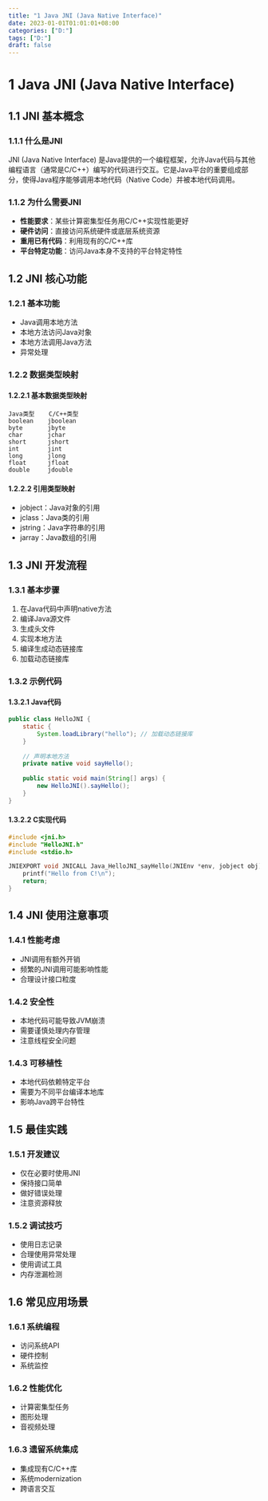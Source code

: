 ```yaml
---
title: "1 Java JNI (Java Native Interface)"
date: 2023-01-01T01:01:01+08:00
categories: ["D:"]
tags: ["D:"]
draft: false
---
```

# 1 Java JNI (Java Native Interface)

## 1.1 JNI 基本概念

### 1.1.1 什么是JNI
JNI (Java Native Interface) 是Java提供的一个编程框架，允许Java代码与其他编程语言（通常是C/C++）编写的代码进行交互。它是Java平台的重要组成部分，使得Java程序能够调用本地代码（Native Code）并被本地代码调用。

### 1.1.2 为什么需要JNI
- **性能要求**：某些计算密集型任务用C/C++实现性能更好
- **硬件访问**：直接访问系统硬件或底层系统资源
- **重用已有代码**：利用现有的C/C++库
- **平台特定功能**：访问Java本身不支持的平台特定特性

## 1.2 JNI 核心功能

### 1.2.1 基本功能
- Java调用本地方法
- 本地方法访问Java对象
- 本地方法调用Java方法
- 异常处理

### 1.2.2 数据类型映射

#### 1.2.2.1 基本数据类型映射
```
Java类型    C/C++类型
boolean    jboolean
byte       jbyte
char       jchar
short      jshort
int        jint
long       jlong
float      jfloat
double     jdouble
```

#### 1.2.2.2 引用类型映射
- jobject：Java对象的引用
- jclass：Java类的引用
- jstring：Java字符串的引用
- jarray：Java数组的引用

## 1.3 JNI 开发流程

### 1.3.1 基本步骤
1. 在Java代码中声明native方法
2. 编译Java源文件
3. 生成头文件
4. 实现本地方法
5. 编译生成动态链接库
6. 加载动态链接库

### 1.3.2 示例代码

#### 1.3.2.1 Java代码
```java
public class HelloJNI {
    static {
        System.loadLibrary("hello"); // 加载动态链接库
    }
    
    // 声明本地方法
    private native void sayHello();
    
    public static void main(String[] args) {
        new HelloJNI().sayHello();
    }
}
```

#### 1.3.2.2 C实现代码
```c
#include <jni.h>
#include "HelloJNI.h"
#include <stdio.h>

JNIEXPORT void JNICALL Java_HelloJNI_sayHello(JNIEnv *env, jobject obj) {
    printf("Hello from C!\n");
    return;
}
```

## 1.4 JNI 使用注意事项

### 1.4.1 性能考虑
- JNI调用有额外开销
- 频繁的JNI调用可能影响性能
- 合理设计接口粒度

### 1.4.2 安全性
- 本地代码可能导致JVM崩溃
- 需要谨慎处理内存管理
- 注意线程安全问题

### 1.4.3 可移植性
- 本地代码依赖特定平台
- 需要为不同平台编译本地库
- 影响Java跨平台特性

## 1.5 最佳实践

### 1.5.1 开发建议
- 仅在必要时使用JNI
- 保持接口简单
- 做好错误处理
- 注意资源释放

### 1.5.2 调试技巧
- 使用日志记录
- 合理使用异常处理
- 使用调试工具
- 内存泄漏检测

## 1.6 常见应用场景

### 1.6.1 系统编程
- 访问系统API
- 硬件控制
- 系统监控

### 1.6.2 性能优化
- 计算密集型任务
- 图形处理
- 音视频处理

### 1.6.3 遗留系统集成
- 集成现有C/C++库
- 系统modernization
- 跨语言交互
